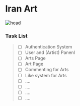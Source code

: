 # Iran Art
![head](https://github.com/EmpireAbdi/IranArt/assets/105794216/5fdaf272-2e0f-4717-9f20-fb554fce1b8d)

### Task List
> - [ ] Authentication System
> - [ ] User and (Artist) Panenl
> - [ ] Arts Page
> - [ ] Art Page
> - [ ] Commenting for Arts
> - [ ] Like system for Arts
> - [ ] ....
> - [ ] ....
> - [ ] ....
> - [ ] ....
